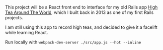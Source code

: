 This project will be a React front end to interface for my old Rails app [High Tea Around The World](http://www.tracecode.com.au/blog/another-project-my-high-tea-app/), which I built back in 2013 as one of my first Rails projects. 

I am still using this app to record high teas, and decided to give it a facelift while learning React.

Run locally with 
`webpack-dev-server ./src/app.js --hot --inline`

